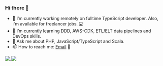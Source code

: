### Hi there 👋

- 🔭 I’m currently working remotely on fulltime TypeScript developer. Also, I'm available for freelancer jobs. 💻
- 🌱 I’m currently learning DDD, AWS-CDK, ETL/ELT data pipelines and DevOps skills.
- 💬 Ask me about PHP, JavaScript/TypeScript and Scala.
- 📫 How to reach me: [Email](mailto:hi.iam.toan.nguyen@gmail.com) 🙋


<a href="https://github.com/nguyentoanit/">
  <img align="center" src="https://github-readme-stats.vercel.app/api?username=nguyentoanit&theme=highcontrast&show_icons=true&hide_border=false&count_private=true&include_all_commits=true" />
</a>
<a href="https://github.com/nguyentoanit/">
  <img align="center" src="https://github-readme-stats.vercel.app/api/top-langs/?username=nguyentoanit&theme=highcontrast&layout=compact&hide_border=false&count_private=true" />
</a>
